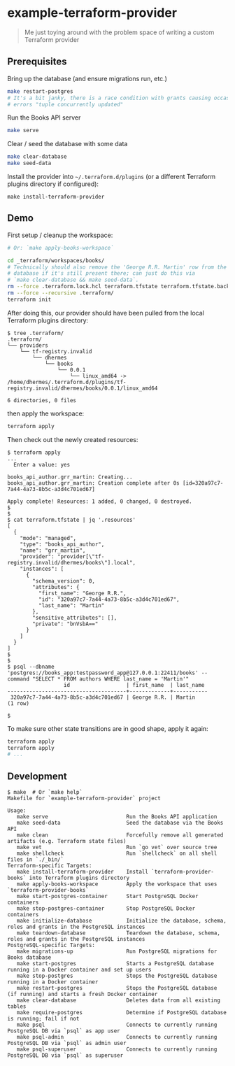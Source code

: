 # example-terraform-provider

> Me just toying around with the problem space of writing a custom Terraform
> provider

## Prerequisites

Bring up the database (and ensure migrations run, etc.)

```bash
make restart-postgres
# It's a bit janky, there is a race condition with grants causing occasional
# errors "tuple concurrently updated"
```

Run the Books API server

```bash
make serve
```

Clear / seed the database with some data

```bash
make clear-database
make seed-data
```

Install the provider into `~/.terraform.d/plugins` (or a different Terraform
plugins directory if configured):

```
make install-terraform-provider
```

## Demo

First setup / cleanup the workspace:

```bash
# Or: `make apply-books-workspace`

cd _terraform/workspaces/books/
# Technically should also remove the 'George R.R. Martin' row from the
# database if it's still present there; can just do this via
# `make clear-database && make seed-data`.
rm --force .terraform.lock.hcl terraform.tfstate terraform.tfstate.backup
rm --force --recursive .terraform/
terraform init
```

After doing this, our provider should have been pulled from the local
Terraform plugins directory:

```
$ tree .terraform/
.terraform/
└── providers
    └── tf-registry.invalid
        └── dhermes
            └── books
                └── 0.0.1
                    └── linux_amd64 -> /home/dhermes/.terraform.d/plugins/tf-registry.invalid/dhermes/books/0.0.1/linux_amd64

6 directories, 0 files
```

then apply the workspace:

```bash
terraform apply
```

Then check out the newly created resources:

```
$ terraform apply
...
  Enter a value: yes

books_api_author.grr_martin: Creating...
books_api_author.grr_martin: Creation complete after 0s [id=320a97c7-7a44-4a73-8b5c-a3d4c701ed67]

Apply complete! Resources: 1 added, 0 changed, 0 destroyed.
$
$
$ cat terraform.tfstate | jq '.resources'
[
  {
    "mode": "managed",
    "type": "books_api_author",
    "name": "grr_martin",
    "provider": "provider[\"tf-registry.invalid/dhermes/books\"].local",
    "instances": [
      {
        "schema_version": 0,
        "attributes": {
          "first_name": "George R.R.",
          "id": "320a97c7-7a44-4a73-8b5c-a3d4c701ed67",
          "last_name": "Martin"
        },
        "sensitive_attributes": [],
        "private": "bnVsbA=="
      }
    ]
  }
]
$
$
$ psql --dbname 'postgres://books_app:testpassword_app@127.0.0.1:22411/books' --command "SELECT * FROM authors WHERE last_name = 'Martin'"
                  id                  | first_name  | last_name
--------------------------------------+-------------+-----------
 320a97c7-7a44-4a73-8b5c-a3d4c701ed67 | George R.R. | Martin
(1 row)

$
```

To make sure other state transitions are in good shape, apply it again:

```bash
terraform apply
terraform apply
# ...
```

## Development

```
$ make  # Or `make help`
Makefile for `example-terraform-provider` project

Usage:
   make serve                         Run the Books API application
   make seed-data                     Seed the database via the Books API
   make clean                         Forcefully remove all generated artifacts (e.g. Terraform state files)
   make vet                           Run `go vet` over source tree
   make shellcheck                    Run `shellcheck` on all shell files in `./_bin/`
Terraform-specific Targets:
   make install-terraform-provider    Install `terraform-provider-books` into Terraform plugins directory
   make apply-books-workspace         Apply the workspace that uses `terraform-provider-books`
   make start-postgres-container      Start PostgreSQL Docker containers
   make stop-postgres-container       Stop PostgreSQL Docker containers
   make initialize-database           Initialize the database, schema, roles and grants in the PostgreSQL instances
   make teardown-database             Teardown the database, schema, roles and grants in the PostgreSQL instances
PostgreSQL-specific Targets:
   make migrations-up                 Run PostgreSQL migrations for Books database
   make start-postgres                Starts a PostgreSQL database running in a Docker container and set up users
   make stop-postgres                 Stops the PostgreSQL database running in a Docker container
   make restart-postgres              Stops the PostgreSQL database (if running) and starts a fresh Docker container
   make clear-database                Deletes data from all existing tables
   make require-postgres              Determine if PostgreSQL database is running; fail if not
   make psql                          Connects to currently running PostgreSQL DB via `psql` as app user
   make psql-admin                    Connects to currently running PostgreSQL DB via `psql` as admin user
   make psql-superuser                Connects to currently running PostgreSQL DB via `psql` as superuser

```
